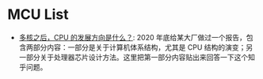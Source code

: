 # MCU List

- [多核之后，CPU 的发展方向是什么？](https://www.zhihu.com/question/20809971): 2020 年底给某大厂做过一个报告，包含两部分内容：一部分是关于计算机体系结构，尤其是 CPU 结构的演变；另一部分关于处理器芯片设计方法。这里把第一部分内容贴出来回答一下这个知乎问题。
